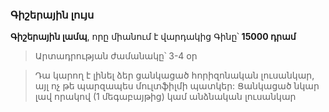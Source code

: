 ### Գիշերային լույս

**Գիշերային լամպ**, որը միանում է վարդակից
 Գինը՝ **15000 դրամ**

 >Արտադրության ժամանակը՝ 3-4 օր
  
 >Դա կարող է լինել ձեր ցանկացած հորիզոնական լուսանկար, այլ ոչ թե պարզապես մուլտֆիլմի պատկեր:
 >Ցանկացած նկար լավ որակով (1 մեգաբայթից) կամ անձնական լուսանկար